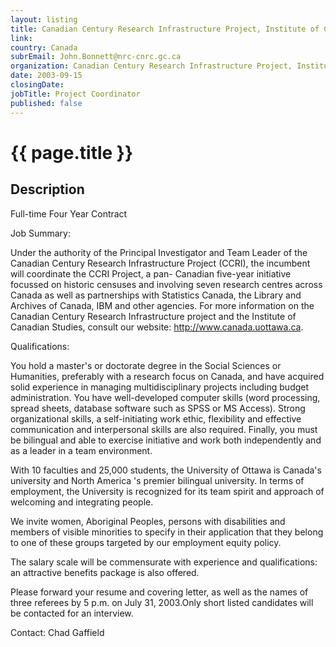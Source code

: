 ```yaml
---
layout: listing
title: Canadian Century Research Infrastructure Project, Institute of Canadian Studies, University of Ottawa - Project Coordinator
link:
country: Canada
subrEmail: John.Bonnett@nrc-cnrc.gc.ca
organization: Canadian Century Research Infrastructure Project, Institute of Canadian Studies, University of Ottawa 
date: 2003-09-15
closingDate: 
jobTitle: Project Coordinator
published: false
---
```



# {{ page.title }}

## Description



<p>Full-time Four Year Contract</p>

<p>Job Summary:</p>

<p>Under the authority of the Principal Investigator and Team Leader of the Canadian Century Research Infrastructure Project (CCRI), the incumbent will coordinate the CCRI Project, a pan- Canadian five-year initiative focussed on historic censuses and involving seven research centres across Canada as well as partnerships with Statistics Canada, the Library and Archives of Canada, IBM and other agencies. For more information on the Canadian Century Research Infrastructure project and the Institute of Canadian Studies, consult our website: <a href="http://www.canada.uottawa.ca">http://www.canada.uottawa.ca</a>.

<p>Qualifications:</p>

<p>You hold a master's or doctorate degree in the Social Sciences or Humanities, preferably with a research focus on Canada, and have acquired solid experience in managing multidisciplinary projects including budget administration.  You have well-developed computer skills (word processing, spread sheets, database software such as SPSS or MS Access).  Strong organizational skills, a self-initiating work ethic, flexibility and effective communication and interpersonal skills are also required.  Finally, you must be bilingual and able to exercise initiative and work both independently and as a leader in a team environment.</p>

<p>With 10 faculties and 25,000 students, the University of Ottawa is Canada's university and North America 's premier bilingual university.  In terms of employment, the University is recognized for its team spirit and approach of welcoming and integrating people.</p>

<p>We invite women, Aboriginal Peoples, persons with disabilities and members of visible minorities to specify in their application that they belong to one of these groups targeted by our employment equity policy.</p>

<p>The salary scale will be commensurate with experience and qualifications: an attractive benefits package is also offered.</p>

<p>Please forward your resume and covering letter, as well as the names of three referees by 5 p.m. on July 31, 2003.Only short listed candidates will be contacted for an interview.</p>

<p>Contact: Chad Gaffield</p>

